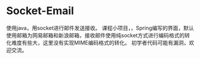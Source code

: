 # Socket-Email
使用java，用socket进行邮件发送接收。
课程小项目，，Spring编写的界面，默认使用邮箱为网易邮箱和新浪邮箱，接收邮件使用纯socket方式进行编码格式的转化难度有些大，这里没有实现MIME编码格式的转化。
初学者代码可能有漏洞，欢迎交流。
